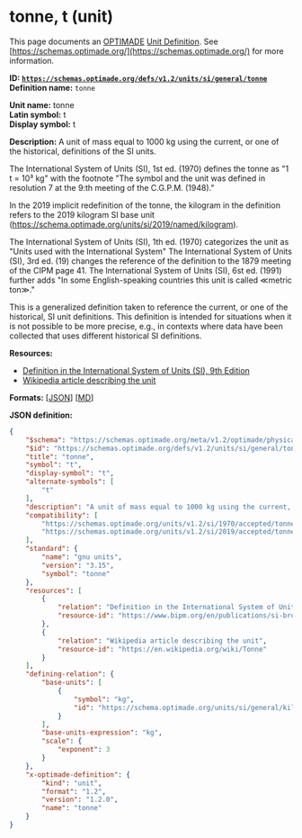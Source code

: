 # tonne, t (unit)

This page documents an [OPTIMADE](https://www.optimade.org/) [Unit Definition](https://schemas.optimade.org/#definitions). See [https://schemas.optimade.org/](https://schemas.optimade.org/) for more information.

**ID: [`https://schemas.optimade.org/defs/v1.2/units/si/general/tonne`](https://schemas.optimade.org/defs/v1.2/units/si/general/tonne)**  
**Definition name:** `tonne`

**Unit name:** tonne  
**Latin symbol:** t  
**Display symbol:** t  
  
**Description:** A unit of mass equal to 1000 kg using the current, or one of the historical, definitions of the SI units.

The International System of Units (SI), 1st ed. (1970) defines the tonne as "1 t = 10³ kg" with the footnote "The symbol and the unit was defined in resolution 7 at the 9:th meeting of the C.G.P.M. (1948)."

In the 2019 implicit redefinition of the tonne, the kilogram in the definition refers to the 2019 kilogram SI base unit (https://schema.optimade.org/units/si/2019/named/kilogram).

The International System of Units (SI), 1th ed. (1970) categorizes the unit as "Units used with the International System"
The International System of Units (SI), 3rd ed. (19) changes the reference of the definition to the 1879 meeting of the CIPM page 41.
The International System of Units (SI), 6st ed. (1991) further adds "In some English-speaking countries this unit is called ≪metric ton≫."

This is a generalized definition taken to reference the current, or one of the historical, SI unit definitions.
This definition is intended for situations when it is not possible to be more precise, e.g., in contexts where data have been collected that uses different historical SI definitions.

**Resources:**

- [Definition in the International System of Units (SI), 9th Edition](https://www.bipm.org/en/publications/si-brochure)
- [Wikipedia article describing the unit](https://en.wikipedia.org/wiki/Tonne)


**Formats:** [[JSON](tonne.json)] [[MD](tonne.md)]

**JSON definition:**

``` json
{
    "$schema": "https://schemas.optimade.org/meta/v1.2/optimade/physical_unit_definition.md",
    "$id": "https://schemas.optimade.org/defs/v1.2/units/si/general/tonne",
    "title": "tonne",
    "symbol": "t",
    "display-symbol": "t",
    "alternate-symbols": [
        "t"
    ],
    "description": "A unit of mass equal to 1000 kg using the current, or one of the historical, definitions of the SI units.\n\nThe International System of Units (SI), 1st ed. (1970) defines the tonne as \"1 t = 10\u00b3 kg\" with the footnote \"The symbol and the unit was defined in resolution 7 at the 9:th meeting of the C.G.P.M. (1948).\"\n\nIn the 2019 implicit redefinition of the tonne, the kilogram in the definition refers to the 2019 kilogram SI base unit (https://schema.optimade.org/units/si/2019/named/kilogram).\n\nThe International System of Units (SI), 1th ed. (1970) categorizes the unit as \"Units used with the International System\"\nThe International System of Units (SI), 3rd ed. (19) changes the reference of the definition to the 1879 meeting of the CIPM page 41.\nThe International System of Units (SI), 6st ed. (1991) further adds \"In some English-speaking countries this unit is called \u226ametric ton\u226b.\"\n\nThis is a generalized definition taken to reference the current, or one of the historical, SI unit definitions.\nThis definition is intended for situations when it is not possible to be more precise, e.g., in contexts where data have been collected that uses different historical SI definitions.",
    "compatibility": [
        "https://schemas.optimade.org/units/v1.2/si/1970/accepted/tonne",
        "https://schemas.optimade.org/units/v1.2/si/2019/accepted/tonne"
    ],
    "standard": {
        "name": "gnu units",
        "version": "3.15",
        "symbol": "tonne"
    },
    "resources": [
        {
            "relation": "Definition in the International System of Units (SI), 9th Edition",
            "resource-id": "https://www.bipm.org/en/publications/si-brochure"
        },
        {
            "relation": "Wikipedia article describing the unit",
            "resource-id": "https://en.wikipedia.org/wiki/Tonne"
        }
    ],
    "defining-relation": {
        "base-units": [
            {
                "symbol": "kg",
                "id": "https://schema.optimade.org/units/si/general/kilogram"
            }
        ],
        "base-units-expression": "kg",
        "scale": {
            "exponent": 3
        }
    },
    "x-optimade-definition": {
        "kind": "unit",
        "format": "1.2",
        "version": "1.2.0",
        "name": "tonne"
    }
}
```